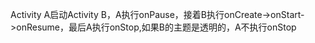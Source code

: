 Activity A启动Activity B，A执行onPause，接着B执行onCreate->onStart->onResume，最后A执行onStop,如果B的主题是透明的，A不执行onStop<p>
